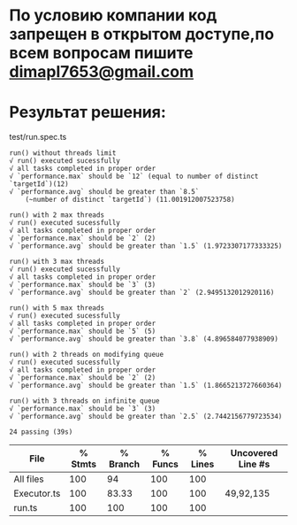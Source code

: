 # По условию компании код запрещен в открытом доступе,по всем вопросам пишите dimapl7653@gmail.com
# Результат решения:

test/run.spec.ts

    run() without threads limit
	√ run() executed sucessfully
    √ all tasks completed in proper order
    √ `performance.max` should be `12` (equal to number of distinct `targetId`)(12)
    √ `performance.avg` should be greater than `8.5`
		(~number of distinct `targetId`) (11.001912007523758)
    
    run() with 2 max threads
    √ run() executed sucessfully
    √ all tasks completed in proper order
    √ `performance.max` should be `2` (2)
    √ `performance.avg` should be greater than `1.5` (1.9723307177333325)
    
    run() with 3 max threads
    √ run() executed sucessfully
    √ all tasks completed in proper order
    √ `performance.max` should be `3` (3)
    √ `performance.avg` should be greater than `2` (2.9495132012920116)
    
    run() with 5 max threads
    √ run() executed sucessfully
    √ all tasks completed in proper order
    √ `performance.max` should be `5` (5)
    √ `performance.avg` should be greater than `3.8` (4.896584077938909)
    
    run() with 2 threads on modifying queue
    √ run() executed sucessfully
    √ all tasks completed in proper order
    √ `performance.max` should be `2` (2)
    √ `performance.avg` should be greater than `1.5` (1.8665213727660364)
    
    run() with 3 threads on infinite queue
    √ `performance.max` should be `3` (3)
    √ `performance.avg` should be greater than `2.5` (2.7442156779723534)
    
    24 passing (39s)

File         |  % Stmts | % Branch |  % Funcs |  % Lines | Uncovered Line #s |
-------------|----------|----------|----------|----------|-------------------|
All files    |      100 |       94 |      100 |      100 |                   |
 Executor.ts |      100 |    83.33 |      100 |      100 |         49,92,135 |
 run.ts      |      100 |      100 |      100 |      100 |                   |
